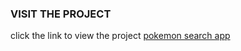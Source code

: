 ### VISIT THE PROJECT

click the link to view the project [pokemon search app](https://vishwa-radhya.github.io/palindrome-checker/)
